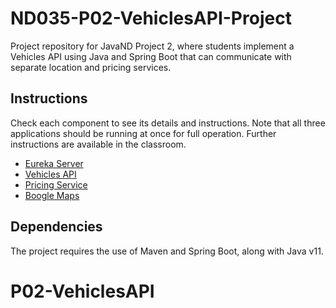 # ND035-P02-VehiclesAPI-Project

Project repository for JavaND Project 2, where students implement a Vehicles API using Java and Spring Boot that can communicate with separate location and pricing services.

## Instructions

Check each component to see its details and instructions. Note that all three applications
should be running at once for full operation. Further instructions are available in the classroom.
- [Eureka Server](eureka/README.md)	
- [Vehicles API](vehicles-api/README.md)
- [Pricing Service](pricing-service/README.md)
- [Boogle Maps](boogle-maps/README.md)


## Dependencies

The project requires the use of Maven and Spring Boot, along with Java v11.
# P02-VehiclesAPI
